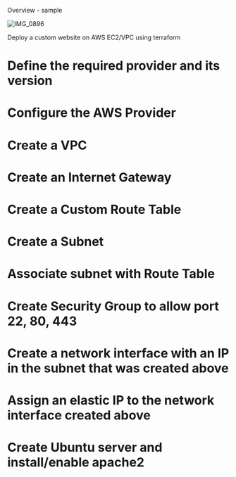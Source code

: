 Overview - sample

![IMG_0896](https://github.com/litocs25/first-terraform/assets/113814098/5c4be1d6-2975-447a-9677-a2d47f24d871)


Deploy a custom website on AWS EC2/VPC using terraform

# Define the required provider and its version

# Configure the AWS Provider

# Create a VPC

# Create an Internet Gateway

# Create a Custom Route Table

# Create a Subnet

# Associate subnet with Route Table

# Create Security Group to allow port 22, 80, 443

# Create a network interface with an IP in the subnet that was created above

# Assign an elastic IP to the network interface created above

# Create Ubuntu server and install/enable apache2



